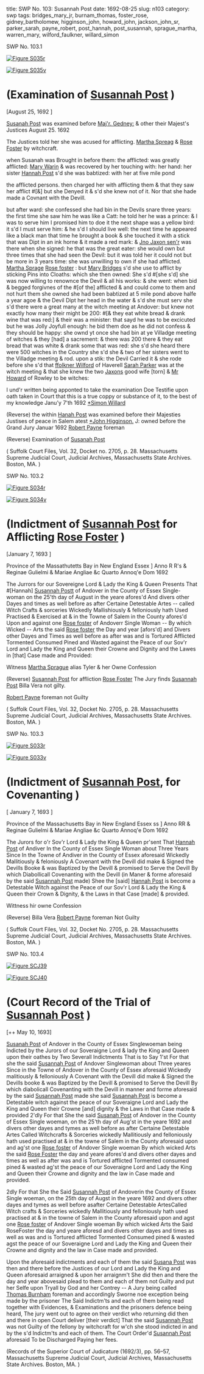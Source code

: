 title: SWP No. 103: Susannah Post
date: 1692-08-25
slug: n103
category: swp
tags: bridges_mary_jr, burnam_thomas, foster_rose, gidney_bartholomew, higginson_john, howard_john, jackson_john_sr, parker_sarah, payne_robert, post_hannah, post_susannah, sprague_martha, warren_mary, wilford_faulkner, willard_simon





<div markdown class="doc" id="n103.1">

<div class="doc_id">SWP No. 103.1</div>


<span markdown class="figure">[![Figure S035r](archives/Suffolk/small/S035A.jpg)](archives/Suffolk/large/S035A.jpg)</span>

<span markdown class="figure">[![Figure S035v](archives/Suffolk/small/S035B.jpg)](archives/Suffolk/large/S035B.jpg)</span>

# (Examination of [Susannah Post](/tag/post_susannah.html) )

[August 25, 1692 ] 

[Susanah Post](/tag/post_susannah.html) was examined before [Maj'r. Gedney:](/tag/gidney_bartholomew.html) & other their Majest's Justices August 25. 1692
        
The Justices told her she was acused for afflicting. [Martha Spreag](/tag/sprague_martha.html) & [Rose Foster](/tag/foster_rose.html) by witchcraft. 
        
when Susanah was Brought in before them: the afflicted: was greatly afflicted: [Mary Warin](/tag/warren_mary.html) & was recovered by her touching with: her hand: her sister [Hannah Post](/tag/post_hannah.html) s'd she was babtized: with her at five mile pond 
        
the afflicted persons. then charged her with afflicting them & that they saw her afflict #[&] but she Denyed it & s'd she knew not of it. Nor that she hade made a Covnant with the Devill.

but after ward: she confessed she had bin in the Devils snare three years: the first time she saw him he was like a Catt: he told her he was a prince: & I was to serve him I promised him to doe it the next shape was a yellow bird: it s'd I must serve him: & he s'd I should live well: the next time he appeared like a black man that time he brought a book & she touched it with a stick that was Dipt in an ink horne & it made a red mark: & [Jno Jaxon sen'r](/tag/jackson_john_sr.html) was there when she signed: he that was the great eater: she would own but three times that she had seen the Devil: but it was told her it could not but be more in 3 years time: she was unwilling to own if she had afflicted. [Martha Sprage](/tag/sprague_martha.html) [Rose foster](/tag/foster_rose.html) : but [Mary Bridges](/tag/bridges_mary_jr.html) s'd she use to afflict by sticking Pins into Cloaths: which she then owned: She s'd #[she s'd] she was now willing to renownce the Devil & all his works: & she went: when bid & begged forgivnes of the #[of the] afflicted & and could come to them and not hurt them she owned she had been babtized at 5 mile pond above halfe a year agoe & the Devil Dipt her head in the water & s'd she must serv she s'd there were a great many at the witch meeting at Andover: but knew not exactly how many their might be 200: #[& they eat white bread & drank wine that was red:] & their was a minister: that sayd he was to be excicuted but he was Jolly Joyfull enough: he bid them doe as he did not confess & they should be happy: she ownd yt once she had bin at ye Villadge meeting of witches & they [had] a sacrement: & there was 200 there &  they eat bread that was white & drank some that was red: she s'd she heard there were 500 witches in the Country she s'd she & two of her sisters went to the Villadge meeting & rod. upon a stik: the Devil Carried it & she rode before she s'd that [ffolkner Wilford](/tag/wilford_faulkner.html) of Haverell [Sarah Parker](/tag/parker_sarah.html) was at the witch meeting & that she knew the two [Jaxons](/tag/jackson_john_sr.html) good wife [torn] & [Mr Howard](/tag/howard_john.html) of Rowley to be witches:

I und'r written being apponted to take the examination Doe Testifie upon oath taken in Court that this is a true coppy or substance of it, to the best of my knowledge 
Janu'y 7'th 1692                                       [*Simon Willard](/tag/willard_simon.html) 

(Reverse)  the within [Hanah Post](/tag/post_hannah.html) was examined before their Majesties Justises of peace in Salem atest [*John Higginson.](/tag/higginson_john.html) J: 
owned before the Grand Jury
Januar 1692    [Robert Payne](/tag/payne_robert.html) foreman                                     

(Reverse) Examination of [Susanah Post](/tag/post_susannah.html) 

( Suffolk Court Files, Vol. 32, Docket no. 2705, p. 28. Massachusetts Supreme Judicial Court, Judicial Archives, Massachusetts State Archives. Boston, MA. )

</div>



<div markdown class="doc" id="n103.2">

<div class="doc_id">SWP No. 103.2</div>


<span markdown class="figure">[![Figure S034r](archives/Suffolk/small/S034A.jpg)](archives/Suffolk/large/S034A.jpg)</span>

<span markdown class="figure">[![Figure S034v](archives/Suffolk/small/S034B.jpg)](archives/Suffolk/large/S034B.jpg)</span>

# (Indictment of [Susannah Post](/tag/post_susannah.html) for Afflicting [Rose Foster](/tag/foster_rose.html) )

[January 7, 1693 ] 

Province of the Massathutetts Bay in New England Essex ] Anno R R's & Reginae Gulielmi & Mariae Angliae &c Quarto Annoq'e Dom 1692
        
The Jurrors for our Sovereigne Lord & Lady the King & Queen Presents 
That #[Hannah] [Susannah Postt](/tag/post_susannah.html) of Andover in the County of Essex Single-woman on the 25'th day of August in the yeare afores'd And divers other Dayes and times as well before as after Certaine Detestable Artes -- called Witch Crafts & sorceries Wickedly Mallishiously & felloniously hath Used Practised & Exercised at & in the Towne of Salem in the County afores'd Upon and against one [Rose foster](/tag/foster_rose.html) of Andoverr Single Woman -- By which Wicked -- Arts the said [Rose foster](/tag/foster_rose.html) the Day and year [afors'd] and Divers other Dayes and Times  as well before as after was and is Tortured Afflicted Tormented Consumed Pined and Wasted against the Peace of our Sov'r Lord and Lady the King and Queen their Crowne and Dignity and the Lawes in [that] Case made and Provided:      

Witness [Martha Sprague](/tag/sprague_martha.html) alias Tyler 
        & her Owne Confession

(Reverse) [Susannah Post](/tag/post_susannah.html) for affliction
[Rose Foster](/tag/foster_rose.html)                      The Jury finds [Susannah Post](/tag/post_susannah.html) 
Billa Vera                                                 not gilty.
        
[Robert Payne](/tag/payne_robert.html)
foreman 
not Guilty         

( Suffolk Court Files, Vol. 32, Docket No. 2705, p. 28. Massachusetts Supreme Judicial Court, Judicial Archives, Massachusetts State Archives. Boston, MA. )


</div>



<div markdown class="doc" id="n103.3">

<div class="doc_id">SWP No. 103.3</div>


<span markdown class="figure">[![Figure S033r](archives/Suffolk/small/S033A.jpg)](archives/Suffolk/large/S033A.jpg)</span>

<span markdown class="figure">[![Figure S033v](archives/Suffolk/small/S033B.jpg)](archives/Suffolk/large/S033B.jpg)</span>

# (Indictment of [Susannah Post](/tag/post_susannah.html), for Covenanting )

[ January 7, 1693 ] 

Province of the Massachusetts Bay in New England Essex ss ] Anno RR & Reginae Gulielmi & Mariae Angliae &c Quarto Annoq'e 
Dom 1692

The Jurors for o'r Sov'r Lord & Lady the King & Queen pr'sent 
That [Hannah Post](/tag/post_susannah.html) of Andiver In the County of Essex Single Woman about Three Years Since In the Towne of Andiver in the County of Essex aforesaid Wickedly Mallitiously & feloniously A Covenant with the Devill did make & Signed the Devills Booke & was Baptized by the Devill & promised to Serve the Devill By which Diabollicall Covenanting with the Devill (in Maner & forme aforesaid by the said [Susannah Post](/tag/post_susannah.html) made) Shee the [said] [Hannah Post](/tag/post_hannah.html) is become a Detestable Witch against the Peace of our Sov'r Lord & Lady the King & Queen their Crown & Dignity, & the Laws in that Case [made] & provided.

Wittness hir owne Confession 

(Reverse) Billa Vera 
[Robert Payne](/tag/payne_robert.html)
foreman 
Not Guilty 

( Suffolk Court Files, Vol. 32, Docket No. 2705, p. 28. Massachusetts Supreme Judicial Court, Judicial Archives, Massachusetts State Archives. Boston, MA. )


</div>



<div markdown class="doc" id="n103.4">

<div class="doc_id">SWP No. 103.4</div>


<span markdown class="figure">[![Figure SCJ39](archives/SCJ/small/SCJ39.jpg)](archives/SCJ/large/SCJ39.jpg)</span>

<span markdown class="figure">[![Figure SCJ40](archives/SCJ/small/SCJ40.jpg)](archives/SCJ/large/SCJ40.jpg)</span>



# (Court Record of the Trial of [Susannah Post](/tag/post_susannah.html) )

[++ May 10, 1693]

[Susanah Post](/tag/post_susannah.html) of Andover in the County of Essex Singlewoeman being Indicted by the Jurors of our Soveraigne Lord & lady the King and Queen upon their oathes by Two Severall Indictments That is to Say 1'st For that she the said [Susannah Post](/tag/post_susannah.html) of Andover Singlewoman about Three yeares Since in the Towne of Andover in the County of Essex aforesaid Wickedly malitiously & felloniously A Covenant with the Devill did make & Signed the Devills booke & was Baptized by the Devill & promised to Serve the Devill By which diabolicall Covenanting with the Devill in manner and forme aforesaid by the said [Susannah Post](/tag/post_susannah.html) made she said [Susannah Post](/tag/post_susannah.html) is become a Detestable witch against the peace of our Soveraigne Lord and Lady the King and Queen their Crowne [and] dignity & the Laws in that Case made & provided 2'dly For that She the said [Susanah Post](/tag/post_susannah.html) of Andover in the County of Essex Single woeman, on the 25'th day of Aug'st in the yeare 1692 and divers other dayes and tymes as well before as after Certaine Detestable Artes Called Witchcrafts & Sorceries wickedly Mallitiously and felloniously hath used practised at & in the towne of Salem in the County aforesaid upon and ag'st one [Rose foster](/tag/foster_rose.html) of Andover Single woeman By which wicked Arts the said [Rose Foster](/tag/foster_rose.html) the day and yeare afores'd and divers other dayes and times as well as after was and is Tortured afflicted Tormented consumed pined & wasted ag'st the peace of our Soveraigne Lord and Lady the King and Queen their Crowne and dignity and the law in Case made and provided.

2dly For that She the Said [Susannah Post](/tag/post_susannah.html) of Andoverin the County of Essex Single woeman,
on the 25th day of Augst in the yeare 1692 and divers other dayes and tymes as well before asafter Certaine Detestable ArtesCalled Witch crafts & Sorceries wickedly Mallitiously and felloniously hath used practised at & in the towne of Salem in the County aforesaid upon and agst one [Rose foster](/tag/foster_rose.html) of Andover Single woeman By which wicked Arts the Said RoseFoster the day and yeare aforesd and divers other dayes and times as well as was and is Tortured afflicted Tormented Consumed pined & wasted agst the peace of our Soveraigne Lord and Lady the King and Queen their Crowne and dignity and the law in Case made and provided.

Upon the aforesaid indictments and each of them the said [Susana Post](/tag/post_susannah.html) was then and there before the Justices of our Lord and Lady the King and Queen aforesaid arraigned & upon her arraignm't She  did then and there the day and year abovesaid plead to them and each of them not Guilty and put her Selfe upon Tryall by God and her Contrey -- 
A Jury being called [Thomas Burnham](/tag/burnam_thomas.html) foreman and accordingly Sworne noe exception being made by the prisoner The Said Indictm'ts and each of them being read together with Evidences, & Examinations and the prisoners defence being heard, The jury went out to agree on their verdict who returning did then and there in open Court deliver [their verdict] That the said [Susannah Post](/tag/post_susannah.html) was not Guilty of the fellony by witchcraft for w'ch she stood indicted in and by the s'd Indictm'ts and each of them.
                                              The Court Order'd [Susannah Post](/tag/post_susannah.html) aforesaid To be 
                                              Discharged Paying her fees.

(Records of the Superior Court of Judicature (1692/3), pp. 56–57, Massachusetts Supreme Judicial Court, Judicial Archives,
Massachusetts State Archives. Boston, MA. )

</div>
